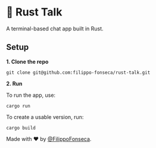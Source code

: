 # 🎉 Rust Talk

A terminal-based chat app built in Rust.

## Setup

**1. Clone the repo**

```
git clone git@github.com:filippo-fonseca/rust-talk.git
```

**2. Run**

To run the app, use:

```
cargo run
```

To create a usable version, run:

```
cargo build
```

Made with ❤️ by [@FilippoFonseca](https://www.twitter.com/FilippoFonseca).

